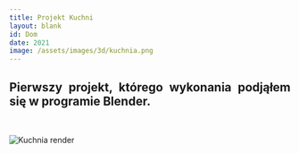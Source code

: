 ```yaml
---
title: Projekt Kuchni
layout: blank
id: Dom
date: 2021
image: /assets/images/3d/kuchnia.png
---
```


<div style="text-align: justify"> 
<h2> 
Pierwszy projekt, którego wykonania podjąłem się w programie Blender.
</h2>
<br>
</div>

![Kuchnia render]({{site.url}}/assets/images/3d/kuchnia.png)



